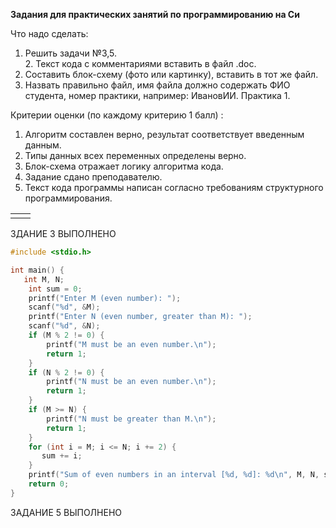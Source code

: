 **Задания для практических занятий по программированию на Си**

Что надо сделать:  
1. Решить задачи №3,5.  
2. Текст кода с комментариями вставить в файл .doc.  
3. Составить блок-схему (фото или картинку), вставить в тот же файл.  
4. Назвать правильно файл, имя файла должно содержать ФИО студента, номер практики, например: ИвановИИ. Практика 1.

Критерии оценки (по каждому критерию 1 балл) :  
1. Алгоритм составлен верно, результат соответствует введенным данным.  
2. Типы данных всех переменных определены верно.  
3. Блок-схема отражает логику алгоритма кода.  
4. Задание сдано преподавателю.  
5. Текст кода программы написан согласно требованиям структурного программирования.

|   |   |
|---|---|
|||

ЗДАНИЕ 3 ВЫПОЛНЕНО 

```C
#include <stdio.h>

int main() {
   int M, N;
    int sum = 0;
    printf("Enter M (even number): ");
    scanf("%d", &M);
    printf("Enter N (even number, greater than M): ");
    scanf("%d", &N);
    if (M % 2 != 0) {
        printf("M must be an even number.\n");
        return 1;
    }
    if (N % 2 != 0) {
        printf("N must be an even number.\n");
        return 1;
    }
    if (M >= N) {
        printf("N must be greater than M.\n");
        return 1;
    }
    for (int i = M; i <= N; i += 2) {
       sum += i;
    }
    printf("Sum of even numbers in an interval [%d, %d]: %d\n", M, N, sum);
    return 0;
}
```


ЗАДАНИЕ 5 ВЫПОЛНЕНО 